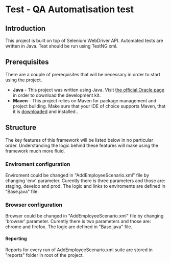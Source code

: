 
# Test - QA Automatisation test 


## Introduction

This project is built on top of Selenium WebDriver API. Automated tests are written in Java. Test should be run using TestNG xml.



## Prerequisites

There are a couple of  prerequisites that will be necessary in order to start using the project.

* **Java** - This project was written using Java. Visit [the official Oracle page](https://www.oracle.com/technetwork/java/javase/downloads/jdk12-downloads-5295953.html) in order to download the development kit.
* **Maven** - This project relies on Maven for package management and project building. Make sure that your IDE of choice supports Maven, that it is [downloaded](https://maven.apache.org/) and installed..



## Structure

The key features of this framework will be listed below in no particular order. Understanding the logic behind these features will make using the framework much more fluid.



### Enviroment configuration

Enviroment could be changed in "AddEmployeeScenario.xml" file by changing 'env' parameter. Curently there is three parameters and those are: staging, develop and prod. The logic and links to enviroments are defined in "Base.java" file.



### Browser configuration

Browser could be changed in "AddEmployeeScenario.xml" file by changing 'browser' parameter. Curently there is two parameters and those are: chrome and firefox. The logic are defined in "Base.java" file.


#### Reporting

Reports for every run of AddEmployeeScenario.xml suite are stored in "reports" folder in root of the project. 


